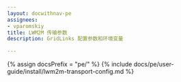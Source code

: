 ```yaml
---
layout: docwithnav-pe
assignees:
- vparomskiy
title: LWM2M 传输参数
description: GridLinks 配置参数和环境变量

---
```


{% assign docsPrefix = "pe/" %}
{% include docs/pe/user-guide/install/lwm2m-transport-config.md %}